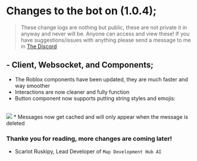 # Changes to the bot on (1.0.4);

>  These change logs are nothing but public, these are not private it in anyway and never will be. Anyone can access and view these! If you have suggestions/issues with anything please send a message to me in [The Discord]("https://discord.gg/8t69CgCyb5")

## - Client, Websocket, and Components;
* The Roblox components have been updated, they are much faster and way smoother
* Interactions are now cleaner and fully function
* Button component now supports putting string styles and emojis:<br><br>
<img src="https://scarlot.flaxe.app/r/4MbZEwlyRh.png" />
* Messages now get cached and will only appear when the message is deleted


### Thanke you for reading, more changes are coming later!
- Scarlot Ruskipy, Lead Developer of `Map Development Hub AI`
